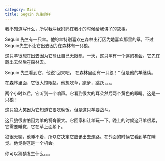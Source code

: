 ```yaml
---
category: Misc
title: Seguin 先生的样
---
```


我不知道写什么，所以我写我妈妈在我小的时候给我讲了的故事。

Seguin 先生有一只羊。他的羊特别喜欢在森林出行因为她喜欢那里的草。不过Seguin先生不让它出去因为在森林有一只狼。

这只羊很想在出去因为它想让自己无限制。一天，这只羊有一个逃的机会。它先在厩出去然后在森林去。

Seguin 先生看到它，他说“回来吧， 在森林里面有一只狼！” 但是他的羊继续。

在森林里面，它很大饱眼福。他想吃草，跑步，跳跃，。。。

两个小时以后，它听到一个响声。它看到很大的耳朵然后两个黄色的眼睛。这是一只狼！

这只狼大笑因为它知道它要吃晚饭。但是这只羊要战斗。

这只狼很害怕因为羊的犄角很大。它回家和让羊玩一下。晚上的时候这只羊很累， 它需要睡觉，它在草上面躺下。

狼很无聊，他睡不着，所以它决定它应该出去走路。在外面的时候它看到羊在睡觉。他觉得这是一个机会。

你可以猜猜发生什么。。。
